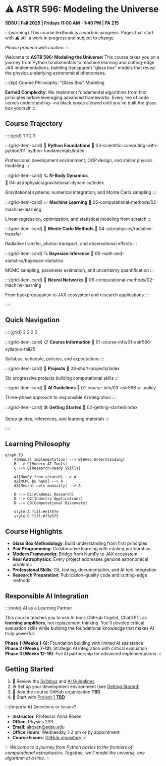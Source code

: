 # ⚠️ ASTR 596: Modeling the Universe

**SDSU | Fall 2025 | Fridays 11:00 AM - 1:40 PM | PA 215**

:::{warning}
This course textbook is a work-in-progress. Pages that start with ⚠️ still a work in progress and subject to change.

*Please proceed with caution.*
:::

Welcome to **ASTR 596: Modeling the Universe**! This course takes you on a journey from Python fundamentals to machine learning and cutting-edge JAX implementations, building transparent "glass box" models that reveal the physics underlying astronomical phenomena.

:::{tip} Course Philosophy: "Glass Box" Modeling

**Earned Complexity**: We implement fundamental algorithms from first principles before leveraging advanced frameworks. Every line of code serves understanding—no black boxes allowed until you've built the glass box yourself.
:::

## Course Trajectory

::::{grid} 1 1 2 3

:::{grid-item-card} 🐍 **Python Foundations**
:link: 03-scientific-computing-with-python/01-python-fundamentals/index

Professional development environment, OOP design, and stellar physics modeling
:::

:::{grid-item-card} 🪐 **N-Body Dynamics**  
:link: 04-astrophysics/gravitational-dynamics/index

Gravitational systems, numerical integration, and Monte Carlo sampling
:::

:::{grid-item-card} 📈 **Machine Learning**
:link: 06-computational-methods/02-machine-learning

Linear regression, optimization, and statistical modeling from scratch
:::

:::{grid-item-card} 🎲 **Monte Carlo Methods**
:link: 04-astrophysics/radiative-transfer

Radiative transfer, photon transport, and observational effects
:::

:::{grid-item-card} 🔍 **Bayesian Inference**
:link: 05-math-and-statistics/bayesian-statistics

MCMC sampling, parameter estimation, and uncertainty quantification
:::

:::{grid-item-card} 🧠 **Neural Networks**
:link: 06-computational-methods/02-machine-learning

From backpropagation to JAX ecosystem and research applications
:::

::::

## Quick Navigation

::::{grid} 2 2 2 2

:::{grid-item-card} 📋 **Course Information**
:link: 01-course-info/01-astr596-syllabus-fall25

Syllabus, schedule, policies, and expectations
:::

:::{grid-item-card} 🎯 **Projects**
:link: 08-short-projects/index

Six progressive projects building computational skills
:::

:::{grid-item-card} 🤖 **AI Guidelines**
:link: 01-course-info/03-astr596-ai-policy

Three-phase approach to responsible AI integration
:::

:::{grid-item-card} 🛠️ **Getting Started**
:link: 02-getting-started/index

Setup guides, references, and learning materials
:::

::::

## Learning Philosophy

```{mermaid}
graph TD
    A[Manual Implementation] --> B[Deep Understanding]
    B --> C[Modern AI Tools]
    C --> D[Research-Ready Skills]
    
    A1[NumPy from scratch] --> A
    A2[MCMC by hand] --> A
    A3[Neural nets manually] --> A
    
    D --> D1[Academic Research]
    D --> D2[Industry Applications]
    D --> D3[Computational Discovery]
    
    style A fill:#e1f5fe
    style D fill:#f3e5f5
```

## Course Highlights

- **Glass Box Methodology**: Build understanding from first principles
- **Pair Programming**: Collaborative learning with rotating partnerships  
- **Modern Frameworks**: Bridge from NumPy to JAX ecosystem
- **Real Astrophysics**: Every project addresses genuine astronomical problems
- **Professional Skills**: Git, testing, documentation, and AI tool integration
- **Research Preparation**: Publication-quality code and cutting-edge methods

## Responsible AI Integration

:::{note} AI as a Learning Partner

This course teaches you to use AI tools (GitHub Copilot, ChatGPT) as **learning amplifiers**, not replacement thinking. You'll develop critical evaluation skills while building the foundational knowledge that makes AI truly powerful.

**Phase 1 (Weeks 1-6)**: Foundation building with limited AI assistance  
**Phase 2 (Weeks 7-12)**: Strategic AI integration with critical evaluation  
**Phase 3 (Weeks 12-16)**: Full AI partnership for advanced implementations
:::

## Getting Started

1. 📖 Review the [Syllabus](01-course-info/01-astr596-syllabus-fall25) and [AI Guidelines](01-course-info/03-astr596-ai-policy)
2. ⚙️ Set up your development environment (see [Getting Started](02-getting-started))
3. 👥 Join the course GitHub organization **TBD**
4. 🚀 Start with [Project 1 **TBD**](08-short-projects)

:::{important} Questions or Issues?

- **Instructor**: Professor Anna Rosen
- **Office**: Physics 239
- **Email**: <alrosen@sdsu.edu>
- **Office Hours**: Wednesday 1-2 pm or  by appointment
- **Course Issues**: [GitHub repository](https://github.com/astrobytes-edu/astr596-modeling-universe/issues)
:::

✨ *Welcome to a journey from Python basics to the frontiers of computational astrophysics. Together, we'll model the universe, one algorithm at a time.* ✨
